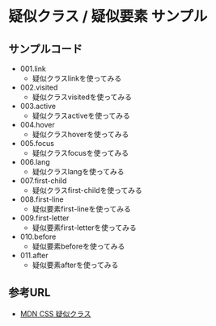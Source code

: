 # 疑似クラス / 疑似要素 サンプル

## サンプルコード

* 001.link
    + 疑似クラスlinkを使ってみる
* 002.visited
    + 疑似クラスvisitedを使ってみる
* 003.active
    + 疑似クラスactiveを使ってみる
* 004.hover
    + 疑似クラスhoverを使ってみる
* 005.focus
    + 疑似クラスfocusを使ってみる
* 006.lang
    + 疑似クラスlangを使ってみる
* 007.first-child
    + 疑似クラスfirst-childを使ってみる
* 008.first-line
    + 疑似要素first-lineを使ってみる
* 009.first-letter
    + 疑似要素first-letterを使ってみる
* 010.before
    + 疑似要素beforeを使ってみる
* 011.after
    + 疑似要素afterを使ってみる

## 参考URL

* [MDN CSS 疑似クラス](https://developer.mozilla.org/ja/docs/Web/CSS/%3Aactive#)
